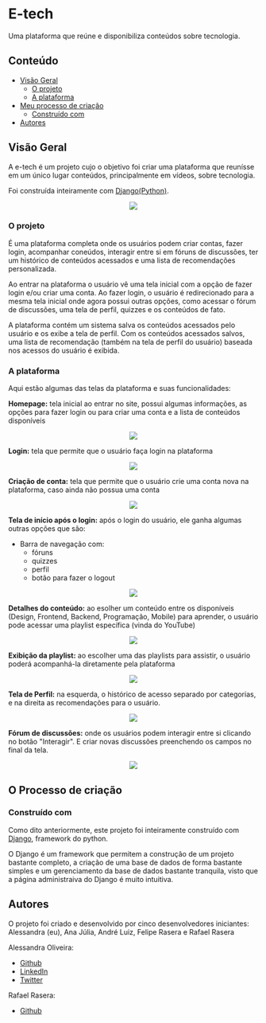 # E-tech 

Uma plataforma que reúne e disponibiliza conteúdos sobre tecnologia.

## Conteúdo

- [Visão Geral](#visão-geral)
  - [O projeto](#o-projeto)
  - [A plataforma](#a-plataforma)
- [Meu processo de criação](#meu-processo)
  - [Construído com](#construído-com)
- [Autores](#autora)

## Visão Geral

A e-tech é um projeto cujo o objetivo foi criar uma plataforma que reunísse em um único lugar conteúdos, principalmente em vídeos, sobre tecnologia.

Foi construída inteiramente com [Django(Python)](https://docs.djangoproject.com/pt-br/4.2/).

<div align="center">

![](readme_img/django.png)

</div>

### O projeto

É uma plataforma completa onde os usuários podem criar contas, fazer login, acompanhar coneúdos, interagir entre si em fóruns de discussões, ter um histórico de conteúdos acessados e uma lista de recomendações personalizada.

Ao entrar na plataforma o usuário vê uma tela inicial com a opção de fazer login e/ou criar uma conta. Ao fazer login, o usuário é redirecionado para a mesma tela inicial onde agora possui outras opções, como acessar o fórum de discussões, uma tela de perfil, quizzes e os conteúdos de fato.

A plataforma contém um sistema salva os conteúdos acessados pelo usuário e os exibe a tela de perfil. Com os conteúdos acessados salvos, uma lista de recomendação (também na tela de perfil do usuário) baseada nos acessos do usuário é exibida.

### A plataforma

Aqui estão algumas das telas da plataforma e suas funcionalidades:

**Homepage:** tela inicial ao entrar no site, possui algumas informações, as opções para fazer login ou para criar uma conta e a lista de conteúdos disponíveis

<div align="center">

![](readme_img/tela_inicio.png)

</div>

**Login:** tela que permite que o usuário faça login na plataforma

<div align="center">

![](readme_img/tela_login.png)

</div>

**Criação de conta:** tela que permite que o usuário crie uma conta nova na plataforma, caso ainda não possua uma conta

<div align="center">

![](readme_img/tela_cadastro.png)

</div>

**Tela de início após o login:** após o login do usuário, ele ganha algumas outras opções que são:
- Barra de navegação com:
  - fóruns
  - quizzes
  - perfil
  - botão para fazer o logout

<div align="center">

![](readme_img/tela_inicio_login.png)

</div>

**Detalhes do conteúdo:** ao esolher um conteúdo entre os disponíveis (Design, Frontend, Backend, Programação, Mobile) para aprender, o usuário pode acessar uma playlist específica (vinda do YouTube)

<div align="center">

![](readme_img/tela_escolha_conteudo.png)

</div>

**Exibição da playlist:** ao escolher uma das playlists para assistir, o usuário poderá acompanhá-la diretamente pela plataforma

<div align="center">

![](readme_img/tela_playlist.png)

</div>

**Tela de Perfil:** na esquerda, o histórico de acesso separado por categorias, e na direita as recomendações para o usuário.

<div align="center">

![](readme_img/tela_perfil.png)

</div>

**Fórum de discussões:** onde os usuários podem interagir entre si clicando no botão "Interagir". E criar novas discussões preenchendo os campos no final da tela.

<div align="center">

![](readme_img/tela_forum.png)

</div>

## O Processo de criação

### Construído com

Como dito anteriormente, este projeto foi inteiramente construído com [Django](https://docs.djangoproject.com/pt-br/4.2/), framework do python. 

O Django é um framework que permitem a construção de um projeto bastante completo, a criação de uma base de dados de forma bastante simples e um gerenciamento da base de dados bastante tranquila, visto que a página administraiva do Django é muito intuitiva. 

## Autores

O projeto foi criado e desenvolvido por cinco desenvolvedores iniciantes: Alessandra (eu), Ana Júlia, André Luiz, Felipe Rasera e Rafael Rasera

Alessandra Oliveira:
- [Github](https://github.com/itsale-o)
- [LinkedIn](https://www.linkedin.com/in/alessandra-santos-oliveira/)
- [Twitter](https://twitter.com/itsale_o)

Rafael Rasera:
- [Github](https://github.com/RafaelRasera)

